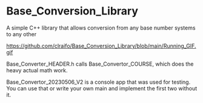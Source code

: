 # Base_Conversion_Library
A simple C++ library that allows conversion from any base number systems to any other

https://github.com/clraifo/Base_Conversion_Library/blob/main/Running_GIF.gif

Base_Converter_HEADER.h calls Base_Convertor_COURSE, which does the heavy actual math work.

Base_Convertor_20230506_V2 is a console app that was used for testing. You can use that 
or write your own main and implement the first two without it.

